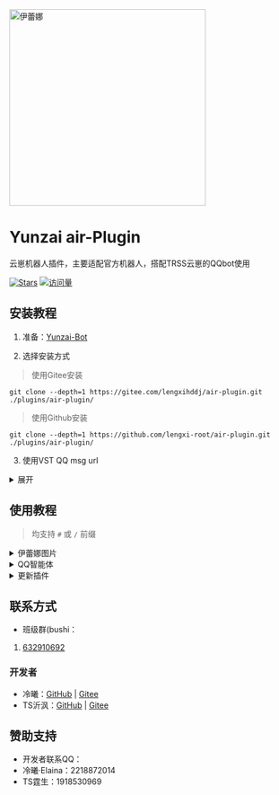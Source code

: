 
  <picture>
    <img height="350" alt="伊蕾娜" src="https://gd-hbimg.huaban.com/376b918e109d20d83556a9d76c7b2e91dbfede1dd3d24-Tkqbpl">
  </picture>
  
# Yunzai air-Plugin

云崽机器人插件，主要适配官方机器人，搭配TRSS云崽的QQbot使用

[![Stars](https://img.shields.io/github/stars/lengxi-root/air-plugin?color=yellow&label=收藏)](../../stargazers)
[![访问量](https://profile-counter.glitch.me/lengxi-root-air-plugin/count.svg)](https://github.com/lengxi-root/air-plugin)

</div>

## 安装教程

1. 准备：[Yunzai-Bot](https://github.com/TimeRainStarSky/Yunzai)

2. 选择安装方式

> 使用Gitee安装
```
git clone --depth=1 https://gitee.com/lengxihddj/air-plugin.git ./plugins/air-plugin/
```

> 使用Github安装
```
git clone --depth=1 https://github.com/lengxi-root/air-plugin.git ./plugins/air-plugin/
```

3. 使用VST QQ msg url

<details><summary>展开</summary>

带上机器人appid浏览器访问一次这个网址

```
https://vst.qqmsg.cn/index2.php?appid=+你的机器人appid
```

进行创建你机器人appid的校验文件，进入机器人后台把
```
vst.qqmsg.cn/url
```
输入进 消息url配置

</details>

## 使用教程

> 均支持 `#` 或 `/` 前缀

<details><summary>伊蕾娜图片</summary>

- `#随机伊蕾娜`
- `#表情伊蕾娜`
- `#今日伊蕾娜`

</details>

<details><summary>QQ智能体</summary>

- chat功能需要在[腾讯元器](https://yuanqi.tencent.com/)申请智能体
- 按照调用示例所给的东西填入config
- "user_id: 智能体用户id，在调用示例里面查看user_id"
- "appid: 智能体id, token: 智能体token"

- #CE + `问题`

</details>

<details><summary>更新插件</summary>

- `#air(强制)更新`
- `#air版本`

</details>

## 联系方式

- 班级群(bushi：
1. [632910692](https://jq.qq.com/?_wv=1027&k=A2f9grK0)

### 开发者

- 冷曦：[GitHub](https://github.com/lengxi-root) | [Gitee](https://gitee.com/lengxihddj) 
- TS沂沨：[GitHub](https://github.com/Ts-yf) | [Gitee](https://gitee.com/Ts-yf) 

## 赞助支持

- 开发者联系QQ：
- 冷曦·Elaina：2218872014
- TS霆生：1918530969
